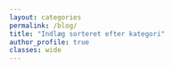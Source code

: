 ```yaml
---
layout: categories
permalink: /blog/
title: "Indlæg sorteret efter kategori"
author_profile: true
classes: wide
---
```

